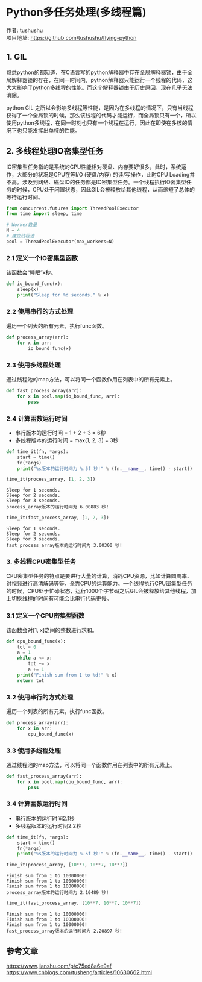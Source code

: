 # Python多任务处理(多线程篇)
作者: tushushu  
项目地址: https://github.com/tushushu/flying-python

## 1. GIL

熟悉python的都知道，在C语言写的python解释器中存在全局解释器锁，由于全局解释器锁的存在，在同一时间内，python解释器只能运行一个线程的代码，这大大影响了python多线程的性能。而这个解释器锁由于历史原因，现在几乎无法消除。 
  
python GIL 之所以会影响多线程等性能，是因为在多线程的情况下，只有当线程获得了一个全局锁的时候，那么该线程的代码才能运行，而全局锁只有一个，所以使用python多线程，在同一时刻也只有一个线程在运行，因此在即使在多核的情况下也只能发挥出单核的性能。 


## 2. 多线程处理IO密集型任务
IO密集型任务指的是系统的CPU性能相对硬盘、内存要好很多，此时，系统运作，大部分的状况是CPU在等I/O (硬盘/内存) 的读/写操作，此时CPU Loading并不高。涉及到网络、磁盘IO的任务都是IO密集型任务。一个线程执行IO密集型任务的时候，CPU处于闲置状态，因此GIL会被释放给其他线程，从而缩短了总体的等待运行时间。


```python
from concurrent.futures import ThreadPoolExecutor
from time import sleep, time
```


```python
# Worker数量
N = 4
# 建立线程池
pool = ThreadPoolExecutor(max_workers=N)
```

### 2.1 定义一个IO密集型函数
该函数会“睡眠”x秒。


```python
def io_bound_func(x):
    sleep(x)
    print("Sleep for %d seconds." % x)
```

### 2.2 使用串行的方式处理
遍历一个列表的所有元素，执行func函数。


```python
def process_array(arr):
    for x in arr:
        io_bound_func(x)
```

### 2.3 使用多线程处理
通过线程池的map方法，可以将同一个函数作用在列表中的所有元素上。


```python
def fast_process_array(arr):
    for x in pool.map(io_bound_func, arr):
        pass
```

### 2.4 计算函数运行时间
- 串行版本的运行时间 = 1 + 2 + 3 = 6秒  
- 多线程版本的运行时间 = max(1, 2, 3) = 3秒


```python
def time_it(fn, *args):
    start = time()
    fn(*args)
    print("%s版本的运行时间为 %.5f 秒!" % (fn.__name__, time() - start))
```


```python
time_it(process_array, [1, 2, 3])
```

    Sleep for 1 seconds.
    Sleep for 2 seconds.
    Sleep for 3 seconds.
    process_array版本的运行时间为 6.00883 秒!



```python
time_it(fast_process_array, [1, 2, 3])
```

    Sleep for 1 seconds.
    Sleep for 2 seconds.
    Sleep for 3 seconds.
    fast_process_array版本的运行时间为 3.00300 秒!


### 3. 多线程CPU密集型任务
CPU密集型任务的特点是要进行大量的计算，消耗CPU资源，比如计算圆周率、对视频进行高清解码等等，全靠CPU的运算能力。一个线程执行CPU密集型任务的时候，CPU处于忙碌状态，运行1000个字节码之后GIL会被释放给其他线程，加上切换线程的时间有可能会比串行代码更慢。

### 3.1 定义一个CPU密集型函数
该函数会对[1, x]之间的整数进行求和。


```python
def cpu_bound_func(x):
    tot = 0
    a = 1
    while a <= x:
        tot += x
        a += 1
    print("Finish sum from 1 to %d!" % x)
    return tot
```

### 3.2 使用串行的方式处理
遍历一个列表的所有元素，执行func函数。


```python
def process_array(arr):
    for x in arr:
        cpu_bound_func(x)
```

### 3.3 使用多线程处理
通过线程池的map方法，可以将同一个函数作用在列表中的所有元素上。


```python
def fast_process_array(arr):
    for x in pool.map(cpu_bound_func, arr):
        pass
```

### 3.4 计算函数运行时间
- 串行版本的运行时间2.1秒
- 多线程版本的运行时间2.2秒


```python
def time_it(fn, *args):
    start = time()
    fn(*args)
    print("%s版本的运行时间为 %.5f 秒!" % (fn.__name__, time() - start))
```


```python
time_it(process_array, [10**7, 10**7, 10**7])
```

    Finish sum from 1 to 10000000!
    Finish sum from 1 to 10000000!
    Finish sum from 1 to 10000000!
    process_array版本的运行时间为 2.10489 秒!



```python
time_it(fast_process_array, [10**7, 10**7, 10**7])
```

    Finish sum from 1 to 10000000!
    Finish sum from 1 to 10000000!
    Finish sum from 1 to 10000000!
    fast_process_array版本的运行时间为 2.20897 秒!


## 参考文章
https://www.jianshu.com/p/c75ed8a6e9af  
https://www.cnblogs.com/tusheng/articles/10630662.html


```python

```
